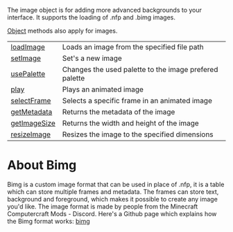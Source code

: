 The image object is for adding more advanced backgrounds to your interface. It supports the loading of .nfp and .bimg images.

[Object](objects/Object.md) methods also apply for images.

|   |   |
|---|---|
|[loadImage](objects/Image/loadImage.md)|Loads an image from the specified file path
|[setImage](objects/Image/setImage.md)|Set's a new image
|[usePalette](objects/Image/usePalette.md)|Changes the used palette to the image prefered palette
|[play](objects/Image/play.md)|Plays an animated image
|[selectFrame](objects/Image/selectFrame.md)|Selects a specific frame in an animated image
|[getMetadata](objects/Image/getMetadata.md)|Returns the metadata of the image
|[getImageSize](objects/Image/getImageSize.md)|Returns the width and height of the image
|[resizeImage](objects/Image/resizeImage.md)|Resizes the image to the specified dimensions

# About Bimg

Bimg is a custom image format that can be used in place of .nfp, it is a table which can store multiple frames and metadata. The frames can store text, background and foreground, which makes it possible to create any image you'd like. The image format is made by people from the Minecraft Computercraft Mods - Discord. Here's a Github page which explains how the Bimg format works: [bimg](https://github.com/SkyTheCodeMaster/bimg)
